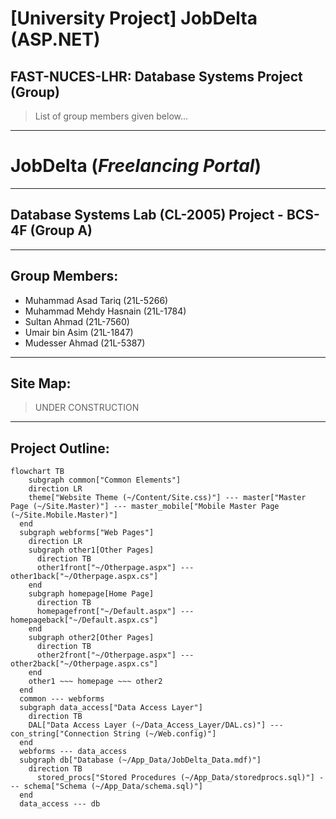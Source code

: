 # [University Project] JobDelta (ASP.NET)
FAST-NUCES-LHR: Database Systems Project (Group)
---
> List of group members given below...
---



# JobDelta (*Freelancing Portal*)
---
## Database Systems Lab (CL-2005) Project - BCS-4F (Group A)
---
## Group Members:
+ Muhammad Asad Tariq (21L-5266)
+ Muhammad Mehdy Hasnain (21L-1784)
+ Sultan Ahmad (21L-7560)
+ Umair bin Asim (21L-1847)
+ Mudesser Ahmad (21L-5387)
---
## Site Map:
> UNDER CONSTRUCTION
---
## Project Outline:
```mermaid
flowchart TB
	subgraph common["Common Elements"]
    direction LR
    theme["Website Theme (~/Content/Site.css)"] --- master["Master Page (~/Site.Master)"] --- master_mobile["Mobile Master Page (~/Site.Mobile.Master)"]
  end
  subgraph webforms["Web Pages"]
    direction LR
    subgraph other1[Other Pages]
      direction TB
      other1front["~/Otherpage.aspx"] --- other1back["~/Otherpage.aspx.cs"]
    end
    subgraph homepage[Home Page]
      direction TB
      homepagefront["~/Default.aspx"] --- homepageback["~/Default.aspx.cs"]
    end
    subgraph other2[Other Pages]
      direction TB
      other2front["~/Otherpage.aspx"] --- other2back["~/Otherpage.aspx.cs"]
    end
    other1 ~~~ homepage ~~~ other2
  end
  common --- webforms
  subgraph data_access["Data Access Layer"]
    direction TB
    DAL["Data Access Layer (~/Data_Access_Layer/DAL.cs)"] --- con_string["Connection String (~/Web.config)"]
  end
  webforms --- data_access
  subgraph db["Database (~/App_Data/JobDelta_Data.mdf)"]
    direction TB
      stored_procs["Stored Procedures (~/App_Data/storedprocs.sql)"] --- schema["Schema (~/App_Data/schema.sql)"]
  end
  data_access --- db
 ```
